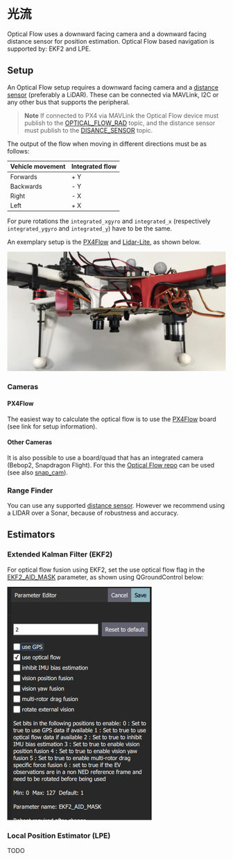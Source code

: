 # 光流

Optical Flow uses a downward facing camera and a downward facing distance sensor for position estimation. Optical Flow based navigation is supported by: EKF2 and LPE.

## Setup

An Optical Flow setup requires a downward facing camera and a [distance sensor](../sensor/rangefinders.md) (preferably a LiDAR). These can be connected via MAVLink, I2C or any other bus that supports the peripheral.

> **Note** If connected to PX4 via MAVLink the Optical Flow device must publish to the [OPTICAL_FLOW_RAD](https://mavlink.io/en/messages/common.html#OPTICAL_FLOW_RAD) topic, and the distance sensor must publish to the [DISANCE_SENSOR](https://mavlink.io/en/messages/common.html#DISTANCE_SENSOR) topic.

The output of the flow when moving in different directions must be as follows:

| Vehicle movement | Integrated flow |
| ---------------- | --------------- |
| Forwards         | + Y             |
| Backwards        | - Y             |
| Right            | - X             |
| Left             | + X             |

For pure rotations the `integrated_xgyro` and `integrated_x` (respectively `integrated_ygyro` and `integrated_y`) have to be the same.

An exemplary setup is the [PX4Flow](../sensor/px4flow.md) and [Lidar-Lite](../sensor/lidar_lite.md), as shown below.

![Optical flow lidar attached](../../assets/hardware/sensors/optical_flow/flow_lidar_attached.jpg)

### Cameras

#### PX4Flow

The easiest way to calculate the optical flow is to use the [PX4Flow](../sensor/px4flow.md) board (see link for setup information).

#### Other Cameras

It is also possible to use a board/quad that has an integrated camera (Bebop2, Snapdragon Flight). For this the [Optical Flow repo](https://github.com/PX4/OpticalFlow) can be used (see also [snap_cam](https://github.com/PX4/snap_cam)).

### Range Finder

You can use any supported [distance sensor](../sensor/rangefinders.md). However we recommend using a LIDAR over a Sonar, because of robustness and accuracy.

## Estimators

### Extended Kalman Filter (EKF2)

For optical flow fusion using EKF2, set the use optical flow flag in the [EKF2_AID_MASK](../advanced_config/parameter_reference.md#EKF2_AID_MASK) parameter, as shown using QGroundControl below:

![QGroundControl - Calibrate Sensors](../../images/qgc_ekf2_enable_flow.png)

### Local Position Estimator (LPE)

TODO